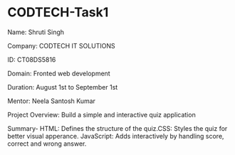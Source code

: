 # CODTECH-Task1
Name: Shruti Singh

Company: CODTECH IT SOLUTIONS

ID: CT08DS5816

Domain: Fronted web development

Duration: August 1st to September 1st

Mentor: Neela Santosh Kumar

Project Overview: Build a simple and interactive quiz application


Summary- HTML: Defines the structure of the quiz.CSS: Styles the quiz for better visual apperance. JavaScript: Adds interactively by handling score, correct and wrong answer.
